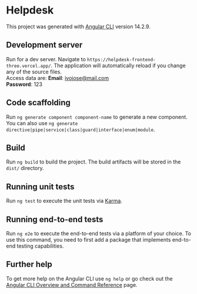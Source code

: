 # Helpdesk

This project was generated with [Angular CLI](https://github.com/angular/angular-cli) version 14.2.9.

## Development server

Run  for a dev server. Navigate to `https://helpdesk-frontend-three.vercel.app/`. The application will automatically reload if you change any of the source files.\
Access data are\:
**Email**: ivojose@mail.com\
**Password**: 123


## Code scaffolding

Run `ng generate component component-name` to generate a new component. You can also use `ng generate directive|pipe|service|class|guard|interface|enum|module`.

## Build

Run `ng build` to build the project. The build artifacts will be stored in the `dist/` directory.

## Running unit tests

Run `ng test` to execute the unit tests via [Karma](https://karma-runner.github.io).

## Running end-to-end tests

Run `ng e2e` to execute the end-to-end tests via a platform of your choice. To use this command, you need to first add a package that implements end-to-end testing capabilities.

## Further help

To get more help on the Angular CLI use `ng help` or go check out the [Angular CLI Overview and Command Reference](https://angular.io/cli) page.
